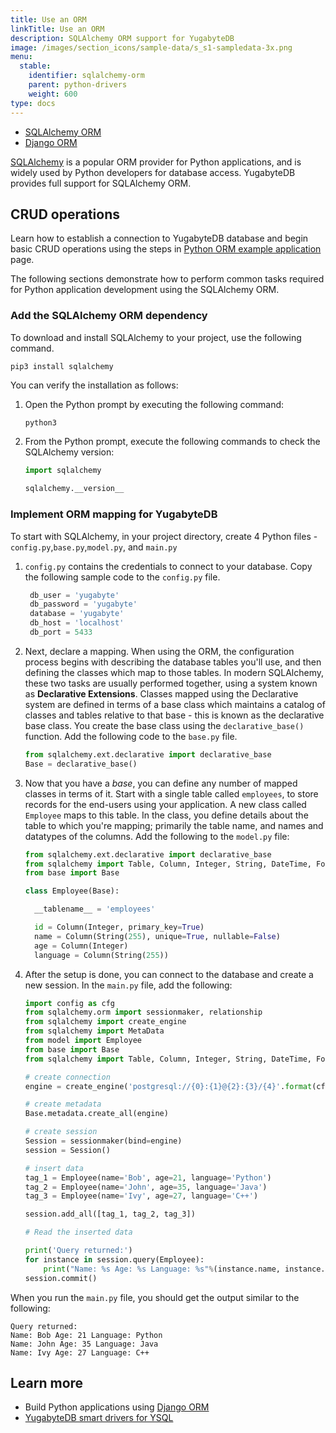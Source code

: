 ```yaml
---
title: Use an ORM
linkTitle: Use an ORM
description: SQLAlchemy ORM support for YugabyteDB
image: /images/section_icons/sample-data/s_s1-sampledata-3x.png
menu:
  stable:
    identifier: sqlalchemy-orm
    parent: python-drivers
    weight: 600
type: docs
---
```


<ul class="nav nav-tabs-alt nav-tabs-yb">
  <li >
    <a href="../sqlalchemy/" class="nav-link active">
      <i class="icon-postgres" aria-hidden="true"></i>
      SQLAlchemy ORM
    </a>
  </li>

  <li >
    <a href="../django/" class="nav-link">
      <i class="fa-brands fa-java" aria-hidden="true"></i>
      Django ORM
    </a>
  </li>

</ul>

[SQLAlchemy](https://www.sqlalchemy.org/) is a popular ORM provider for Python applications, and is widely used by Python developers for database access. YugabyteDB provides full support for SQLAlchemy ORM.

## CRUD operations

Learn how to establish a connection to YugabyteDB database and begin basic CRUD operations using the steps in [Python ORM example application](../../orms/python/ysql-sqlalchemy/) page.

The following sections demonstrate how to perform common tasks required for Python application development using the SQLAlchemy ORM.

### Add the SQLAlchemy ORM dependency

To download and install SQLAlchemy to your project, use the following command.

```shell
pip3 install sqlalchemy
```

You can verify the installation as follows:

1. Open the Python prompt by executing the following command:

    ```sh
    python3
    ```

1. From the Python prompt, execute the following commands to check the SQLAlchemy version:

    ```python
    import sqlalchemy
    ```

    ```python
    sqlalchemy.__version__
    ```

### Implement ORM mapping for YugabyteDB

To start with SQLAlchemy, in your project directory, create 4 Python files - `config.py`,`base.py`,`model.py`, and `main.py`

1. `config.py` contains the credentials to connect to your database. Copy the following sample code to the `config.py` file.

    ```python
     db_user = 'yugabyte'
     db_password = 'yugabyte'
     database = 'yugabyte'
     db_host = 'localhost'
     db_port = 5433
    ```

1. Next, declare a mapping. When using the ORM, the configuration process begins with describing the database tables you'll use, and then defining the classes which map to those tables. In modern SQLAlchemy, these two tasks are usually performed together, using a system known as **Declarative Extensions**. Classes mapped using the Declarative system are defined in terms of a base class which maintains a catalog of classes and tables relative to that base - this is known as the declarative base class. You create the base class using the `declarative_base()` function. Add the following code to the `base.py` file.

    ```python
    from sqlalchemy.ext.declarative import declarative_base
    Base = declarative_base()
    ```

1. Now that you have a _base_, you can define any number of mapped classes in terms of it. Start with a single table called `employees`, to store records for the end-users using your application. A new class called `Employee` maps to this table. In the class, you define details about the table to which you're mapping; primarily the table name, and names and datatypes of the columns. Add the following to the `model.py` file:

    ```python
    from sqlalchemy.ext.declarative import declarative_base
    from sqlalchemy import Table, Column, Integer, String, DateTime, ForeignKey
    from base import Base

    class Employee(Base):

      __tablename__ = 'employees'

      id = Column(Integer, primary_key=True)
      name = Column(String(255), unique=True, nullable=False)
      age = Column(Integer)
      language = Column(String(255))
    ```

1. After the setup is done, you can connect to the database and create a new session. In the `main.py` file, add the following:

    ```python
    import config as cfg
    from sqlalchemy.orm import sessionmaker, relationship
    from sqlalchemy import create_engine
    from sqlalchemy import MetaData
    from model import Employee
    from base import Base
    from sqlalchemy import Table, Column, Integer, String, DateTime, ForeignKey

    # create connection
    engine = create_engine('postgresql://{0}:{1}@{2}:{3}/{4}'.format(cfg.db_user, cfg.db_password, cfg.db_host, cfg.db_port, cfg.database))

    # create metadata
    Base.metadata.create_all(engine)

    # create session
    Session = sessionmaker(bind=engine)
    session = Session()

    # insert data
    tag_1 = Employee(name='Bob', age=21, language='Python')
    tag_2 = Employee(name='John', age=35, language='Java')
    tag_3 = Employee(name='Ivy', age=27, language='C++')

    session.add_all([tag_1, tag_2, tag_3])

    # Read the inserted data

    print('Query returned:')
    for instance in session.query(Employee):
        print("Name: %s Age: %s Language: %s"%(instance.name, instance.age, instance.language))
    session.commit()
    ```

When you run the `main.py` file, you should get the output similar to the following:

```text
Query returned:
Name: Bob Age: 21 Language: Python
Name: John Age: 35 Language: Java
Name: Ivy Age: 27 Language: C++
```

## Learn more

- Build Python applications using [Django ORM](../django/)
- [YugabyteDB smart drivers for YSQL](../../smart-drivers/)

